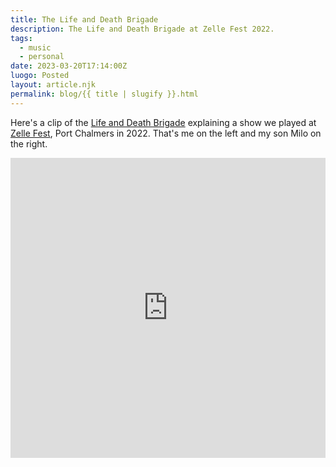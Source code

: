 ```yaml
---
title: The Life and Death Brigade
description: The Life and Death Brigade at Zelle Fest 2022.
tags:
  - music
  - personal
date: 2023-03-20T17:14:00Z
luogo: Posted
layout: article.njk
permalink: blog/{{ title | slugify }}.html
---
```

Here's a clip of the&nbsp;<a rel="noopener" target="_blank" href="https://www.facebook.com/lifeanddeathbrigadenz">Life and Death Brigade</a>&nbsp;explaining a show we played at <a target="_blank" rel="noopener" href="https://zellerecords.wordpress.com/zelle-fest-2017/">Zelle Fest</a>, Port Chalmers in 2022. That's me on the left and my son Milo on the right.

<iframe width="100%" height="480" src="https://www.youtube.com/embed/4-oQencpvfI" title="Life and Death Brigade" frameborder="0" allow="accelerometer; autoplay; clipboard-write; encrypted-media; gyroscope; picture-in-picture; web-share" allowfullscreen=""></iframe>